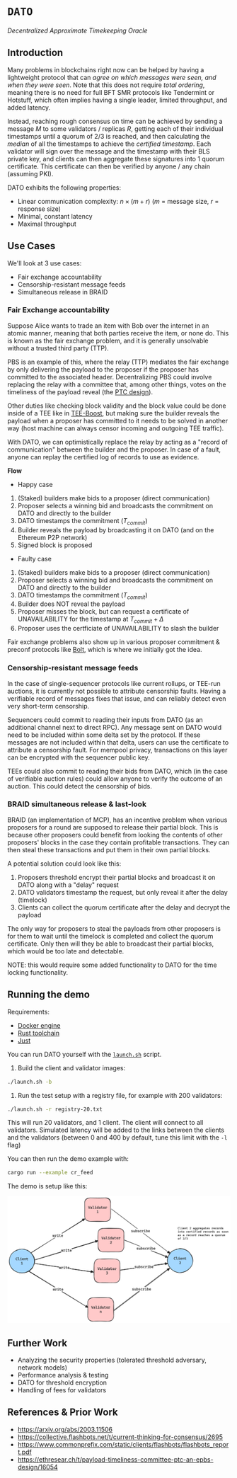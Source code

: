 # `DATO`

_Decentralized Approximate Timekeeping Oracle_

## Introduction

Many problems in blockchains right now can be helped by having a lightweight protocol that can _agree on which messages were seen, and when they were seen_. Note that this does not require _total ordering_, meaning there is no need for full BFT SMR protocols like Tendermint or Hotstuff, which often implies having a single leader, limited throughput, and added latency.

Instead, reaching rough consensus on time can be achieved by sending a message $M$ to some validators / replicas $R$, getting each of their individual timestamps until a quorum of 2/3 is reached, and then calculating the _median_ of all the timestamps to achieve the _certified timestamp_.
Each validator will sign over the message and the timestamp with their BLS private key, and clients can then aggregate these signatures into 1 quorum certificate. This certificate can then be verified by anyone / any chain (assuming PKI).

DATO exhibits the following properties:

- Linear communication complexity: $n \times (m + r)$ ($m$ = message size, $r$ = response size)
- Minimal, constant latency
- Maximal throughput

## Use Cases

We'll look at 3 use cases:

- Fair exchange accountability
- Censorship-resistant message feeds
- Simultaneous release in BRAID

### Fair Exchange accountability

Suppose Alice wants to trade an item with Bob over the internet in an atomic manner, meaning that both parties receive the item, or none do.
This is known as the fair exchange problem, and it is generally unsolvable without a trusted third party (TTP).

PBS is an example of this, where the relay (TTP) mediates the fair exchange by only delivering the payload to the proposer if the proposer has committed to the associated header. Decentralizing PBS could involve replacing the relay with a committee that, among other things, votes on the timeliness of the payload reveal (the [PTC design](https://ethresear.ch/t/payload-timeliness-committee-ptc-an-epbs-design/16054)).

Other duties like checking block validity and the block value could be done inside of a TEE like in [TEE-Boost](https://collective.flashbots.net/t/tee-boost/3741), but making sure the builder reveals the payload when a proposer has committed to it needs to be solved in another way (host machine can always censor incoming and outgoing TEE traffic).

With DATO, we can optimistically replace the relay by acting as a "record of communication" between the builder and the proposer. In case of a fault, anyone can replay the certified log of records to use as evidence.

**Flow**

- Happy case

1. (Staked) builders make bids to a proposer (direct communication)
2. Proposer selects a winning bid and broadcasts the commitment on DATO and directly to the builder
3. DATO timestamps the commitment ($T_{commit}$)
4. Builder reveals the payload by broadcasting it on DATO (and on the Ethereum P2P network)
5. Signed block is proposed

- Faulty case

1. (Staked) builders make bids to a proposer (direct communication)
2. Proposer selects a winning bid and broadcasts the commitment on DATO and directly to the builder
3. DATO timestamps the commitment ($T_{commit}$)
4. Builder does NOT reveal the payload
5. Proposer misses the block, but can request a certificate of UNAVAILABILITY for the timestamp at $T_{commit} + \Delta$
6. Proposer uses the certficiate of UNAVAILABILITY to slash the builder

Fair exchange problems also show up in various proposer commitment & preconf protocols like [Bolt](https://chainbound.github.io/bolt-docs), which is where we initially got the idea.

### Censorship-resistant message feeds

In the case of single-sequencer protocols like current rollups, or TEE-run auctions, it is currently not possible to attribute censorship faults. Having a verifiable record of messages fixes that issue, and can reliably detect even very short-term censorship.

Sequencers could commit to reading their inputs from DATO (as an additional channel next to direct RPC). Any message sent on DATO would need to be included within some delta set by the protocol. If these messages are not included within that delta, users can use the certificate to attribute a censorship fault. For mempool privacy, transactions on this layer can be encrypted with the sequencer public key.

TEEs could also commit to reading their bids from DATO, which (in the case of verifiable auction rules) could allow anyone to verify the outcome of an auction. This could detect the censorship of bids.

### BRAID simultaneous release & last-look

BRAID (an implementation of MCP), has an incentive problem when various proposers for a round are supposed to release their partial block. This is because other proposers could benefit from looking the contents of other proposers' blocks in the case they contain profitable transactions. They can then steal these transactions and put them in their own partial blocks.

A potential solution could look like this:

1. Proposers threshold encrypt their partial blocks and broadcast it on DATO along with a "delay" request
2. DATO validators timestamp the request, but only reveal it after the delay (timelock)
3. Clients can collect the quorum certificate after the delay and decrypt the payload

The only way for proposers to steal the payloads from other proposers is for them to wait until the timelock is completed and collect the quorum certificate. Only then will they be able to broadcast their partial blocks, which would be too late and detectable.

NOTE: this would require some added functionality to DATO for the time locking functionality.

## Running the demo

Requirements:

- [Docker engine](https://www.docker.com/)
- [Rust toolchain](https://www.rust-lang.org/tools/install)
- [Just](https://github.com/casey/just)

You can run DATO yourself with the [`launch.sh`](./launch.sh) script.

1. Build the client and validator images:

```bash
./launch.sh -b
```

1. Run the test setup with a registry file, for example with 200 validators:

```bash
./launch.sh -r registry-20.txt
```

This will run 20 validators, and 1 client. The client will connect to all validators. Simulated latency will be added
to the links between the clients and the validators (between 0 and 400 by default, tune this limit with the `-l` flag)

You can then run the demo example with:

```bash
cargo run --example cr_feed
```

The demo is setup like this:

![](./demo/demo-setup.png)

## Further Work

- Analyzing the security properties (tolerated threshold adversary, network models)
- Performance analysis & testing
- DATO for threshold encryption
- Handling of fees for validators

## References & Prior Work

- https://arxiv.org/abs/2003.11506
- https://collective.flashbots.net/t/current-thinking-for-consensus/2695
- https://www.commonprefix.com/static/clients/flashbots/flashbots_report.pdf
- https://ethresear.ch/t/payload-timeliness-committee-ptc-an-epbs-design/16054
